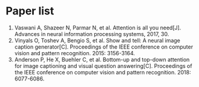 # Paper list

01. Vaswani A, Shazeer N, Parmar N, et al. Attention is all you need[J]. Advances in neural information processing systems, 2017, 30.
02. Vinyals O, Toshev A, Bengio S, et al. Show and tell: A neural image caption generator[C]. Proceedings of the IEEE conference on computer vision and pattern recognition. 2015: 3156-3164.
03. Anderson P, He X, Buehler C, et al. Bottom-up and top-down attention for image captioning and visual question answering[C]. Proceedings of the IEEE conference on computer vision and pattern recognition. 2018: 6077-6086.
